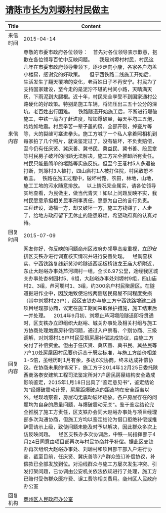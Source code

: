 # <a href="http://www.shangluo.gov.cn/zmhd/ldxxxx.jsp?urltype=leadermail.LeaderMailContentUrl&wbtreeid=1112&leadermailid=3065">请陈市长为刘塬村村民做主</a>
|Title|Content|
|:---:|---|
|来信时间|2015-04-14|
|来信内容|尊敬的市委市政府各位领导：    首先对各位领导表示歉意，抱歉在各位领导百忙中反映问题。     我是刘塬村村民，村民这几年在市委市政府领导带领下，逐步走向小康，各家各户均盖小楼房，感谢党的好政策。     但宁西铁路二线施工开始后，生活发生了翻天覆地的变化，老百姓日子不再安宁。村民为了支持国家建设，至今走的是泥泞不堪的村间小路，天晴满天灰，下雨泥到大腿根。近十年，村民完全享受不到国家通村公路硬化的好政策。特别是施工车辆，将陆压出三五十公分的深坑，老百姓出行困难。    铁路隧道开始施工后，不断进行爆破施工，中铁一局为了赶进度，增加爆破量，每天平均三五炮，炮炮如地震。村民辛苦一辈子盖的房，全部开裂，掉瓷片等等，大的裂缝可塞进拳头。施工方喊了一个私人拿着照相机到每家拍了几个照片，就说鉴定过了，没有破坏，不负责赔偿，至今仍有任庆贤、冀庆善、冀书民、冀益民、冀书善、段民章等村民房子破坏的问题无法解决，施工方完全推卸所有责任。村民只能最简单的堵路等实施反抗，但至今王巷村5人多退被打断，刘塬村3人被打，四山庙村1人被打住院，村民敢怒不敢言。   铁路在施工过程中，破坏村路，农田，林地，山地，施工工地的污水随意排放。   以上情况完全属实，请各位领导实地查看，为民做主，做当代青天！如以上问题反映不实，我村民愿意承担相关民事刑事责任，愿意为自己的言行负责。   工程建设，造福一方，却又破坏一方，施工方钱赚了，人走了，给地方政府留下无休止的隐患麻烦，希望政府真的认真对待。|
|回复时间|2015-07-09|
|回复内容|网友你好，你反映的问题商州区政府办领导高度重视，立即安排区支铁办进行调查核实情况并进行妥善处理。    经调查核实，宁西铁路复线新黄沙岭隧道西起板桥镇龙王庙大桥附近，东止大赵峪办事处芦河墹村一组，全长6.97公里，途经我区城关办事处杏树园村5、6组，大赵峪办事处刘塬村9组，四山庙村2、3组，芦河墹村1、3组，约300余户村民聚居区。在隧道掘进作业中，因放炮致使沿线两侧居民房屋不同程度受损（其中刘塬村23户），经区支铁办与施工方宁西铁路增建二线项目经理部协商，议定在施工期间采取保护措施，施工结束后一并处理。    2014年9月初，刘塬止芦河墹段隧道即将贯通时，区支铁办立即组织大赵峪、城关办事处及相关村组与施工方协商处理炮震房补偿问题，通过入户察看、个别协商、三级调解，对刘塬村16户村民受损房屋补偿达成协议，由施工方兑付了补偿资金。但由于任庆贤、冀庆善、冀书民、冀益民等7户10处房屋因村民要价远高于既定标准，与施工方给价相差1-5倍，虽经历时1月有余，多达6次协商，终未达成补偿协议。在协商未果的情况下，施工方于2014年12月25日委托陕西商洛泰安建筑工程司法鉴定所对7户居民房屋结构安全造成影响鉴定，2015年1月18日出具了“鉴定意见书”，鉴定结论为“经爆破震动计算，房屋距爆破点的距离均在安全距离以外。经现场察看，房屋均无震动破坏迹象。各户房屋存在的问题均为自身的质量问题，与爆破震动无关”。鉴于鉴定结论完全推脱了施工方责任，区支铁办会同大赵峪办事处与项目经理部多次沟通协商，但施工方均以鉴定结论为借口拒绝补偿或推辞需请示上级，致使问题未能及时予以解决，因此群众多次上访反映问题。    经区支铁办多次协调后，中铁一局指挥部于4月24日同意由项目部再次与村民协商并予补偿。据此区支铁办再次组织大赵峪办事处、刘塬村和项目部干部入户进行协商，截至目前，任庆贤、冀庆善等7户群众签订补偿协议，补偿款已全部发放到位。对沿线群众与施工方屡次发生冲突、引发打架问题，已协调由公安机关依法依规进行了处理，施工方已赔付受伤群众医疗费、误工费等相关费用。商州区人民政府办公室|
|回复机构|<a href="../../categories/agencies/商州区人民政府办公室.md">商州区人民政府办公室</a>|